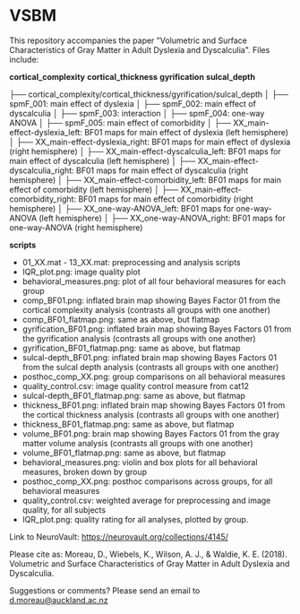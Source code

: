 # VSBM

This repository accompanies the paper "Volumetric and Surface Characteristics of Gray Matter in Adult Dyslexia and Dyscalculia". Files include:

**cortical_complexity**
**cortical_thickness**
**gyrification**
**sulcal_depth**

├── cortical_complexity/cortical_thickness/gyrification/sulcal_depth
│   ├── spmF_001: main effect of dyslexia
│   ├── spmF_002: main effect of dyscalculia
│   ├── spmF_003: interaction
│   ├── spmF_004: one-way ANOVA
│   ├── spmF_005: main effect of comorbidity
│   ├── XX_main-effect-dyslexia_left: BF01 maps for main effect of dyslexia (left hemisphere)
│   ├── XX_main-effect-dyslexia_right: BF01 maps for main effect of dyslexia (right hemisphere)
│   ├── XX_main-effect-dyscalculia_left: BF01 maps for main effect of dyscalculia (left hemisphere)
│   ├── XX_main-effect-dyscalculia_right: BF01 maps for main effect of dyscalculia (right hemisphere)
│   ├── XX_main-effect-comorbidity_left: BF01 maps for main effect of comorbidity (left hemisphere)
│   ├── XX_main-effect-comorbidity_right: BF01 maps for main effect of comorbidity (right hemisphere)
│   ├── XX_one-way-ANOVA_left: BF01 maps for one-way-ANOVA (left hemisphere)
│   ├── XX_one-way-ANOVA_right: BF01 maps for one-way-ANOVA (right hemisphere)

**scripts**



- 01_XX.mat - 13_XX.mat: preprocessing and analysis scripts
- IQR_plot.png: image quality plot
- behavioral_measures.png: plot of all four behavioral measures for each group
- comp_BF01.png: inflated brain map showing Bayes Factor 01 from the cortical complexity analysis (contrasts all groups with one another)
- comp_BF01_flatmap.png: same as above, but flatmap
- gyrification_BF01.png: inflated brain map showing Bayes Factors 01 from the gyrification analysis (contrasts all groups with one another)
- gyrification_BF01_flatmap.png: same as above, but flatmap
- sulcal-depth_BF01.png: inflated brain map showing Bayes Factors 01 from the sulcal depth analysis (contrasts all groups with one another)
- posthoc_comp_XX.png: group comparisons on all behavioral measures
- quality_control.csv: image quality control measure from cat12
- sulcal-depth_BF01_flatmap.png: same as above, but flatmap
- thickness_BF01.png: inflated brain map showing Bayes Factors 01 from the cortical thickness analysis (contrasts all groups with one another)
- thickness_BF01_flatmap.png: same as above, but flatmap
- volume_BF01.png: brain map showing Bayes Factors 01 from the gray matter volume analysis (contrasts all groups with one another)
- volume_BF01_flatmap.png: same as above, but flatmap
- behavioral_measures.png: violin and box plots for all behavioral measures, broken down by group
- posthoc_comp_XX.png: posthoc comparisons across groups, for all behavioral measures
- quality_control.csv: weighted average for preprocessing and image quality, for all subjects
- IQR_plot.png: quality rating for all analyses, plotted by group.

Link to NeuroVault: https://neurovault.org/collections/4145/

Please cite as: Moreau, D., Wiebels, K., Wilson, A. J., & Waldie, K. E. (2018). Volumetric and Surface Characteristics of Gray Matter in Adult Dyslexia and Dyscalculia.

Suggestions or comments? Please send an email to d.moreau@auckland.ac.nz
